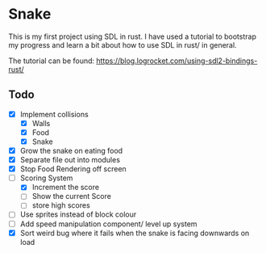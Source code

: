 # Snake 

This is my first project using SDL in rust. I have used a tutorial to bootstrap my  progress and learn a bit about how to use SDL in rust/ in general. 

The tutorial can be found: https://blog.logrocket.com/using-sdl2-bindings-rust/

## Todo 

- [X] Implement collisions 
  - [X] Walls 
  - [X] Food 
  - [X] Snake 
- [X] Grow the snake on eating food 
- [X] Separate file out into modules 
- [X] Stop Food Rendering off screen
- [ ] Scoring System 
  - [X] Increment the score 
  - [ ] Show the current Score
  - [ ] store high scores 
- [ ] Use sprites instead of block colour 
- [ ] Add speed manipulation component/ level up system 
- [X] Sort weird bug where it fails when the snake is facing downwards on load
